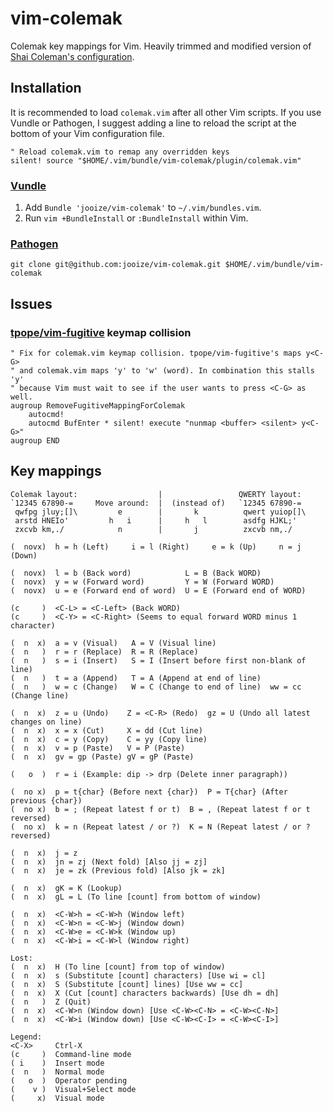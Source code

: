 vim-colemak
===========

Colemak key mappings for Vim. Heavily trimmed and modified version of [Shai Coleman's configuration](http://colemak.com/pub/vim/colemak.vim).

Installation
------------

It is recommended to load `colemak.vim` after all other Vim scripts. If you use Vundle or Pathogen, I suggest adding a line to reload the script at the bottom of your Vim configuration file.

    " Reload colemak.vim to remap any overridden keys
    silent! source "$HOME/.vim/bundle/vim-colemak/plugin/colemak.vim"

### [Vundle](https://github.com/gmarik/vundle)

1. Add `Bundle 'jooize/vim-colemak'` to `~/.vim/bundles.vim`.
2. Run `vim +BundleInstall` or `:BundleInstall` within Vim.

### [Pathogen](https://github.com/tpope/vim-pathogen)

    git clone git@github.com:jooize/vim-colemak.git $HOME/.vim/bundle/vim-colemak

Issues
------

### [tpope/vim-fugitive](https://github.com/tpope/vim-fugitive) keymap collision

    " Fix for colemak.vim keymap collision. tpope/vim-fugitive's maps y<C-G>
    " and colemak.vim maps 'y' to 'w' (word). In combination this stalls 'y'
    " because Vim must wait to see if the user wants to press <C-G> as well.
    augroup RemoveFugitiveMappingForColemak
        autocmd!
        autocmd BufEnter * silent! execute "nunmap <buffer> <silent> y<C-G>"
    augroup END

Key mappings
------------

    Colemak layout:                  |                 QWERTY layout:
    `12345 67890-=     Move around:  |  (instead of)   `12345 67890-=
     qwfpg jluy;[]\         e        |       k          qwert yuiop[]\
     arstd HNEIo'         h   i      |     h   l        asdfg HJKL;'
     zxcvb km,./            n        |       j          zxcvb nm,./
 
    (  novx)  h = h (Left)     i = l (Right)     e = k (Up)     n = j (Down)
 
    (  novx)  l = b (Back word)            L = B (Back WORD)
    (  novx)  y = w (Forward word)         Y = W (Forward WORD)
    (  novx)  u = e (Forward end of word)  U = E (Forward end of WORD)
 
    (c     )  <C-L> = <C-Left> (Back WORD)
    (c     )  <C-Y> = <C-Right> (Seems to equal forward WORD minus 1 character)
 
    (  n  x)  a = v (Visual)   A = V (Visual line)
    (  n   )  r = r (Replace)  R = R (Replace)
    (  n   )  s = i (Insert)   S = I (Insert before first non-blank of line)
    (  n   )  t = a (Append)   T = A (Append at end of line)
    (  n   )  w = c (Change)   W = C (Change to end of line)  ww = cc (Change line)
 
    (  n  x)  z = u (Undo)    Z = <C-R> (Redo)  gz = U (Undo all latest changes on line)
    (  n  x)  x = x (Cut)     X = dd (Cut line)
    (  n  x)  c = y (Copy)    C = yy (Copy line)
    (  n  x)  v = p (Paste)   V = P (Paste)
    (  n  x)  gv = gp (Paste) gV = gP (Paste)
 
    (   o  )  r = i (Example: dip -> drp (Delete inner paragraph))
 
    (  no x)  p = t{char} (Before next {char})  P = T{char} (After previous {char})
    (  no x)  b = ; (Repeat latest f or t)  B = , (Repeat latest f or t reversed)
    (  no x)  k = n (Repeat latest / or ?)  K = N (Repeat latest / or ? reversed)
 
    (  n  x)  j = z
    (  n  x)  jn = zj (Next fold) [Also jj = zj]
    (  n  x)  je = zk (Previous fold) [Also jk = zk]
 
    (  n  x)  gK = K (Lookup)
    (  n  x)  gL = L (To line [count] from bottom of window)
 
    (  n  x)  <C-W>h = <C-W>h (Window left)
    (  n  x)  <C-W>n = <C-W>j (Window down)
    (  n  x)  <C-W>e = <C-W>k (Window up)
    (  n  x)  <C-W>i = <C-W>l (Window right)
 
    Lost:
    (  n  x)  H (To line [count] from top of window)
    (  n  x)  s (Substitute [count] characters) [Use wi = cl]
    (  n  x)  S (Substitute [count] lines) [Use ww = cc]
    (  n  x)  X (Cut [count] characters backwards) [Use dh = dh]
    (  n   )  Z (Quit)
    (  n  x)  <C-W>n (Window down) [Use <C-W><C-N> = <C-W><C-N>]
    (  n  x)  <C-W>i (Window down) [Use <C-W><C-I> = <C-W><C-I>]
 
    Legend:
    <C-X>     Ctrl-X
    (c     )  Command-line mode
    ( i    )  Insert mode
    (  n   )  Normal mode
    (   o  )  Operator pending
    (    v )  Visual+Select mode
    (     x)  Visual mode

